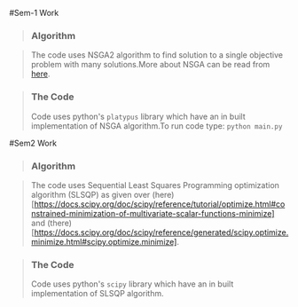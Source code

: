 #Sem-1 Work

>### Algorithm

>The code uses NSGA2 algorithm to find solution to a single objective problem with many solutions.More about NSGA can be read from [here](https://stackoverflow.com/questions/10938979/nsga-2-multi-objetive-genethic-algorithm-anyone-could-give-me-a-simple-explana).

>### The Code 
>Code uses python's `platypus` library which have an in built implementation of NSGA algorithm.To run code type: `python main.py` 

#Sem2 Work

>### Algorithm

>The code uses Sequential Least Squares Programming optimization algorithm (SLSQP) as given over (here)[https://docs.scipy.org/doc/scipy/reference/tutorial/optimize.html#constrained-minimization-of-multivariate-scalar-functions-minimize] and (there)[https://docs.scipy.org/doc/scipy/reference/generated/scipy.optimize.minimize.html#scipy.optimize.minimize].

>### The Code
>Code uses python's `scipy` library which have an in built implementation of SLSQP algorithm.